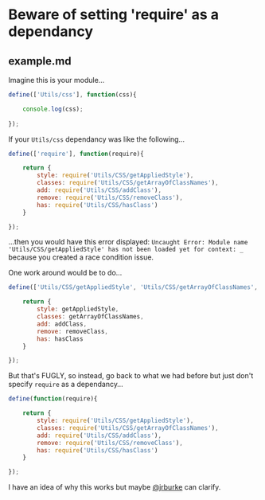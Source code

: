 # Beware of setting 'require' as a dependancy

## example.md

Imagine this is your module…

```js
define(['Utils/css'], function(css){

	console.log(css);
	
});
```

If your `Utils/css` dependancy was like the following…

```js
define(['require'], function(require){

	return {
		style: require('Utils/CSS/getAppliedStyle'),
		classes: require('Utils/CSS/getArrayOfClassNames'),
		add: require('Utils/CSS/addClass'),
		remove: require('Utils/CSS/removeClass'),
		has: require('Utils/CSS/hasClass')
	}

});
```

…then you would have this error displayed: `Uncaught Error: Module name 'Utils/CSS/getAppliedStyle' has not been loaded yet for context: _` because you created a race condition issue.

One work around would be to do…

```js
define(['Utils/CSS/getAppliedStyle', 'Utils/CSS/getArrayOfClassNames', 'Utils/CSS/addClass', 'Utils/CSS/removeClass', 'Utils/CSS/hasClass'], function(getAppliedStyle, getArrayOfClassNames, addClass, removeClass, hasClass){

	return {
		style: getAppliedStyle,
		classes: getArrayOfClassNames,
		add: addClass,
		remove: removeClass,
		has: hasClass
	}

});
```

But that's FUGLY, so instead, go back to what we had before but just don't specify `require` as a dependancy… 

```js
define(function(require){

	return {
		style: require('Utils/CSS/getAppliedStyle'),
		classes: require('Utils/CSS/getArrayOfClassNames'),
		add: require('Utils/CSS/addClass'),
		remove: require('Utils/CSS/removeClass'),
		has: require('Utils/CSS/hasClass')
	}

});
```

I have an idea of why this works but maybe [@jrburke](https://github.com/jrburke/) can clarify.

